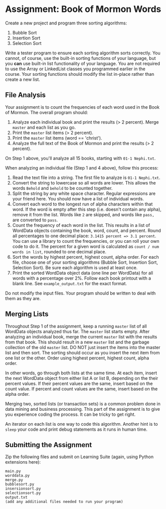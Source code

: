 # Assignment: Book of Mormon Words

Create a new project and program three sorting algorithms:

1. Bubble Sort
1. Insertion Sort
1. Selection Sort

Write a tester program to ensure each sorting algorithm sorts correctly.  You cannot, of course, use the built-in sorting functions of your language, but you **can** use built-in list functionality of your language.  You are not required to use the Array or LinkedList classes you programmed earlier in the course.  Your sorting functions should modify the list in-place rather than create a new list.


## File Analysis

Your assignment is to count the frequencies of each word used in the Book of Mormon.  The overall program should:

1. Analyze each individual book and print the results (> 2 percent).  Merge `master` and each list as you go.
1. Print the `master` list items (> 2 percent).
1. Print the `master` list items (word == 'christ').
1. Analyze the full text of the Book of Mormon and print the results (> 2 percent).

On Step 1 above, you'll analyze all 15 books, starting with `01-1 Nephi.txt`.  

When analyzing an individual file (Step 1 and 4 above), follow this process:

1. Read the text file into a string.  The first file to analyze is `01-1 Nephi.txt`.
1. Convert the string to lowercase so all words are lower. This allows the words `Behold` and `behold` to be counted together.
1. Split the string by any white space character.  Regular expressions are your friend here.  You should now have a list of individual words.
1. Convert each word to the longest run of alpha characters within that word.  If the word is empty after this step (i.e. doesn't contain any alpha), remove it from the list.  Words like `2` are skipped, and words like `pass,` are converted to `pass`.
1. Count the frequency of each word in the list.  This results in a list of WordData objects containing the book, word, count, and percent. Round all percentages to one decimal place: `3.1415 percent => 3.1 percent`.  You can use a library to count the frequencies, or you can roll your own code to do it.  The percent for a given word is calculated as `count / num words in list`, rounded to one decimal place.
1. Sort the words by highest percent, highest count, alpha order.  For each file, choose one of your sorting algorithms (Bubble Sort, Insertion Sort, Selection Sort).  Be sure each algorithm is used at least once.
1. Print the sorted WordData object data (one line per WordData) for all words with a percentage over 2%.  Follow each book printout with a blank line.  See `example_output.txt` for the exact format.

Do not modify the input files.  Your program should be written to deal with them as they are.


## Merging Lists

Throughout Step 1 of the assignment, keep a running `master` list of all WordData objects analyzed thus far.  The `master` list starts empty.  After analyzing an individual book, merge the current `master` list with the results from that book.  This should result in a new `master` list and the garbage collection of the old `master` list.  DO NOT just insert the items into the master list and then sort.  The sorting should occur as you insert the next item from one list or the other.  Order using highest percent, highest count, alpha order.

In other words, go through both lists at the same time.  At each item, insert the next WordData object from either list A or list B, depending on the their percent values.  If their percent values are the same, insert based on the count value.  If percent and count values are the same, insert based on the alpha order.

Merging two, sorted lists (or transaction sets) is a common problem done in data mining and business processing.  This part of the assignment is to give you experience coding the process.  It can be tricky to get right.

An iterator on each list is one way to code this algorithm.  Another hint is to `sleep` your code and print debug statements as it runs in human time.


## Submitting the Assignment

Zip the following files and submit on Learning Suite (again, using Python extensions here):

```
main.py
worddata.py
merge.py
bubblesort.py
insersionsort.py
selectionsort.py
output.txt
(add any additional files needed to run your program)
```